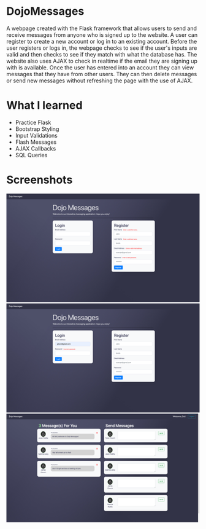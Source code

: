 # DojoMessages
A webpage created with the Flask framework that allows users to send and receive messages from anyone who is signed up to the website. A user can register to create a new account or log in to an existing account. Before the user registers or logs in, the webpage checks to see if the user's inputs are valid and then checks to see if they match with what the database has. The website also uses AJAX to check in realtime if the email they are signing up with is available. Once the user has entered into an account they can view messages that they have from other users. They can then delete messages or send new messages without refreshing the page with the use of AJAX. 

# What I learned
* Practice Flask
* Bootstrap Styling
* Input Validations
* Flash Messages
* AJAX Callbacks
* SQL Queries
 
# Screenshots
![](static/images/screenshot-1.png)
![](static/images/screenshot-2.png)
![](static/images/screenshot-3.png)
